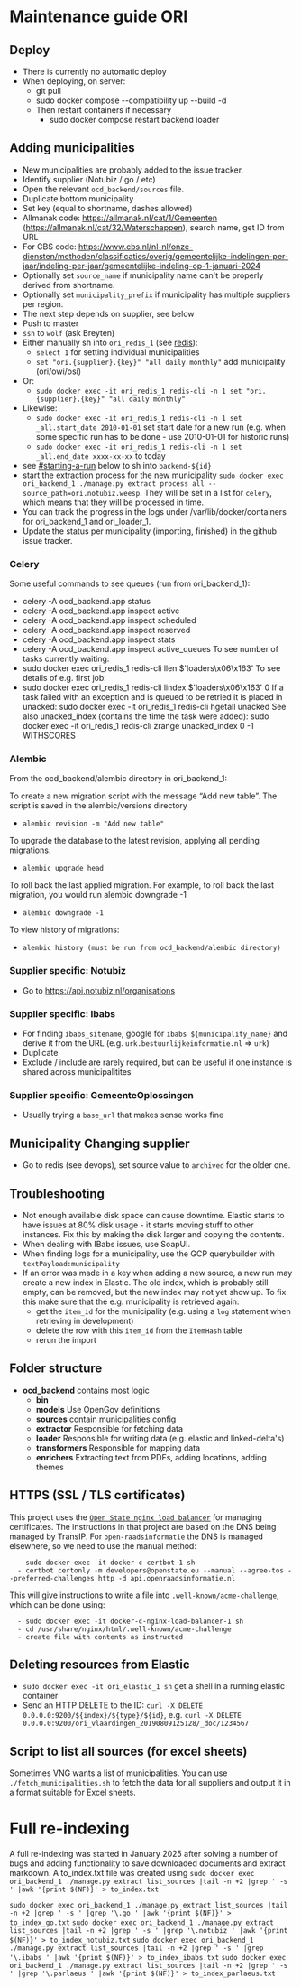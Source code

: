 # Maintenance guide ORI

## Deploy
- There is currently no automatic deploy
- When deploying, on server:
  - git pull
  - sudo docker compose --compatibility up --build -d
  - Then restart containers if necessary
    - sudo docker compose restart backend loader

## Adding municipalities

- New municipalities are probably added to the issue tracker.
- Identify supplier (Notubiz / go / etc)
- Open the relevant `ocd_backend/sources` file.
- Duplicate bottom municipality
- Set key (equal to shortname, dashes allowed)
- Allmanak code: https://allmanak.nl/cat/1/Gemeenten (https://allmanak.nl/cat/32/Waterschappen), search name, get ID from URL
- For CBS code: https://www.cbs.nl/nl-nl/onze-diensten/methoden/classificaties/overig/gemeentelijke-indelingen-per-jaar/indeling-per-jaar/gemeentelijke-indeling-op-1-januari-2024
- Optionally set `source_name` if municipality name can't be properly derived from shortname.
- Optionally set `municipality_prefix` if municipality has multiple suppliers per region.
- The next step depends on supplier, see below
- Push to master
- `ssh` to `wolf` (ask Breyten)
- Either manually sh into `ori_redis_1` (see [redis](#redis)):
  - `select 1` for setting individual municipalities
  - `set "ori.{supplier}.{key}" "all daily monthly"` add municipality (ori/owi/osi)
- Or:
  - `sudo docker exec -it ori_redis_1 redis-cli -n 1 set "ori.{supplier}.{key}" "all daily monthly"`
- Likewise:
  - `sudo docker exec -it ori_redis_1 redis-cli -n 1 set _all.start_date 2010-01-01` set start date for a new run (e.g. when some specific run has to be done - use 2010-01-01 for historic runs)
  - `sudo docker exec -it ori_redis_1 redis-cli -n 1 set _all.end_date xxxx-xx-xx` to today
- see [#starting-a-run](#starting-a-run) below to sh into `backend-${id}`
- start the extraction process for the new municipality `sudo docker exec ori_backend_1 ./manage.py extract process all --source_path=ori.notubiz.weesp`.
They will be set in a list for `celery`, which means that they will be processed in time.
- You can track the progress in the logs under /var/lib/docker/containers for ori_backend_1 and ori_loader_1.
- Update the status per municipality (importing, finished) in the github issue tracker.

### Celery
Some useful commands to see queues (run from ori_backend_1):
- celery -A ocd_backend.app status
- celery -A ocd_backend.app inspect active
- celery -A ocd_backend.app inspect scheduled
- celery -A ocd_backend.app inspect reserved
- celery -A ocd_backend.app inspect stats
- celery -A ocd_backend.app inspect active_queues
To see number of tasks currently waiting:
- sudo docker exec ori_redis_1 redis-cli llen $'loaders\x06\x163'
To see details of e.g. first job:
- sudo docker exec ori_redis_1 redis-cli lindex $'loaders\x06\x163' 0
If a task failed with an exception and is queued to be retried it is placed in unacked:
	sudo docker exec -it ori_redis_1 redis-cli hgetall unacked
See also unacked_index (contains the time the task were added):
	sudo docker exec -it ori_redis_1 redis-cli zrange unacked_index 0 -1 WITHSCORES

### Alembic
From the ocd_backend/alembic directory in ori_backend_1:

To create a new migration script with the message “Add new table”. The script is saved in the alembic/versions directory
  - `alembic revision -m "Add new table"`

To upgrade the database to the latest revision, applying all pending migrations.
  - `alembic upgrade head`

To roll back the last applied migration. For example, to roll back the last migration, you would run alembic downgrade -1
  - `alembic downgrade -1`

To view history of migrations:
  - `alembic history (must be run from ocd_backend/alembic directory)`

### Supplier specific: Notubiz

- Go to https://api.notubiz.nl/organisations

### Supplier specific: Ibabs

- For finding `ibabs_sitename`, google for `ibabs ${municipality_name}` and derive it from the URL (e.g. `urk.bestuurlijkeinformatie.nl` => `urk`)
- Duplicate
- Exclude / include are rarely required, but can be useful if one instance is shared across municipalitites

### Supplier specific: GemeenteOplossingen

- Usually trying a `base_url` that makes sense works fine

## Municipality Changing supplier

- Go to redis (see devops), set source value to `archived` for the older one.

## Troubleshooting

- Not enough available disk space can cause downtime. Elastic starts to have issues at 80% disk usage - it starts moving stuff to other instances. Fix this by making the disk larger and copying the contents.
- When dealing with IBabs issues, use SoapUI.
- When finding logs for a municipality, use the GCP querybuilder with `textPayload:municipality`
- If an error was made in a key when adding a new source, a new run may create a new index in Elastic. The old index, which is probably
  still empty, can be removed, but the new index may not yet show up. To fix this make sure that the e.g. municipality is retrieved again:
  - get the `item_id` for the municipality (e.g. using a `log` statement when retrieving in development)
  - delete the row with this `item_id` from the `ItemHash` table
  - rerun the import

## Folder structure

- **ocd_backend** contains most logic
  - **bin**
  - **models** Use OpenGov definitions
  - **sources** contain municipalities config
  - **extractor** Responsible for fetching data
  - **loader** Responsible for writing data (e.g. elastic and linked-delta's)
  - **transformers** Responsible for mapping data
  - **enrichers** Extracting text from PDFs, adding locations, adding themes

## HTTPS (SSL / TLS certificates)

This project uses the [`Open State nginx load balancer`](https://github.com/openstate/nginx-load-balancer/) for managing certificates. The instructions in that project are based on the DNS being managed by TransIP. For `open-raadsinformatie`
the DNS is managed elsewhere, so we need to use the manual method:
```
  - sudo docker exec -it docker-c-certbot-1 sh
  - certbot certonly -m developers@openstate.eu --manual --agree-tos --preferred-challenges http -d api.openraadsinformatie.nl
```
This will give instructions to write a file into `.well-known/acme-challenge`, which can be done using:
```
  - sudo docker exec -it docker-c-nginx-load-balancer-1 sh
  - cd /usr/share/nginx/html/.well-known/acme-challenge
  - create file with contents as instructed
```

## Deleting resources from Elastic

- `sudo docker exec -it ori_elastic_1 sh` get a shell in a running elastic container
- Send an HTTP DELETE to the ID: `curl -X DELETE 0.0.0.0:9200/${index}/${type}/${id}`, e.g. `curl -X DELETE 0.0.0.0:9200/ori_vlaardingen_20190809125128/_doc/1234567`

## Script to list all sources (for excel sheets)

Sometimes VNG wants a list of municipalities. You can use `./fetch_municipalities.sh` to fetch the data for all suppliers and output it in a format suitable for Excel sheets.

# Full re-indexing
A full re-indexing was started in January 2025 after solving a number of bugs and adding functionality to save downloaded
documents and extract markdown. A to_index.txt file was created using
`sudo docker exec ori_backend_1 ./manage.py extract list_sources |tail -n +2 |grep ' -s ' |awk '{print $(NF)}' > to_index.txt`

`sudo docker exec ori_backend_1 ./manage.py extract list_sources |tail -n +2 |grep ' -s ' |grep '\.go ' |awk '{print $(NF)}' > to_index_go.txt`
`sudo docker exec ori_backend_1 ./manage.py extract list_sources |tail -n +2 |grep ' -s ' |grep '\.notubiz ' |awk '{print $(NF)}' > to_index_notubiz.txt`
`sudo docker exec ori_backend_1 ./manage.py extract list_sources |tail -n +2 |grep ' -s ' |grep '\.ibabs ' |awk '{print $(NF)}' > to_index_ibabs.txt`
`sudo docker exec ori_backend_1 ./manage.py extract list_sources |tail -n +2 |grep ' -s ' |grep '\.parlaeus ' |awk '{print $(NF)}' > to_index_parlaeus.txt`
